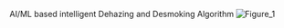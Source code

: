 AI/ML based intelligent Dehazing and Desmoking Algorithm
![Figure_1](https://github.com/user-attachments/assets/fca2448e-ca8c-4ac2-8d3f-fc373bcff1a1)

